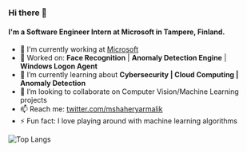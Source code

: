 ### Hi there 👋

#### I'm a Software Engineer Intern at Microsoft in Tampere, Finland.

- 🏢 I'm currently working at [Microsoft](https://www.microsoft.com)
- 🔭 Worked on: **Face Recognition** | **Anomaly Detection Engine** | **Windows Logon Agent**
- 🌱 I’m currently learning about **Cybersecurity | Cloud Computing | Anomaly Detection**
- 👯 I’m looking to collaborate on Computer Vision/Machine Learning projects
- 📫 Reach me: [twitter.com/mshaheryarmalik](https://twitter.com/mshaheryarmalik)
- ⚡ Fun fact: I love playing around with machine learning algorithms

![Top Langs](https://github-readme-stats.vercel.app/api/top-langs/?username=mshaheryarmalik)
